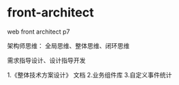 # front-architect
web front architect p7

架构师思维： 全局思维、整体思维、闭环思维

需求指导设计、设计指导开发

1.《整体技术方案设计》 文档
2.业务组件库
3.自定义事件统计
